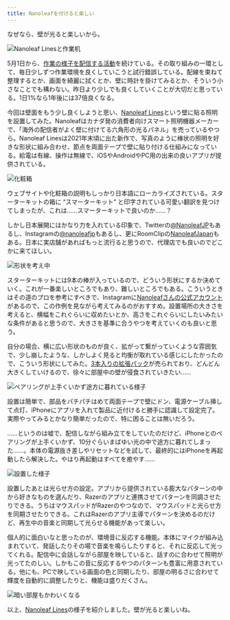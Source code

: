 ```yaml
---
title: Nanoleafを付けると楽しい
---
```

なぜなら、壁が光ると楽しいから。

![](https://lh3.googleusercontent.com/docs/ADP-6oENU0_3p8PQPr1BBLNKnzcM4wTfwAxJOLHslCq_uZ2i7s4pi1rDY-zMisQY3rojW9J13V30xyhcsNdd8S06y7u5NFW5apKjRe-nEHL1rQ2xBps2VRHI8k8oAHiwpFY2fT07yx7bGWaLWUxzjl72HUUZaA4XF2erVO09SsOBiY1X-r4BLG3kg9hFDHRkAS2a23NXFhbX6DcTOhSX2dSGqhN4ruNk8jWJ98rIoUG6N5p6j-YYQy3oRRK6JuuHaQp4zhdW0zSZ-ir7gjUbUvt9gdJ1SwlvBMrIKCyqEVUT2xUPWdAFi64cK7wM3D2ijlynnaK4Aakb-P4CsL1ZE-3geAWWAQuhqXqXi66kOzrMXdrV4xxTiIa9qp9IMhOrxRaBdqXRkdmqa2B3UcswRsKV9YIpbWLORIMlM9jp7mvE81isN12sHxphvPlrjgPP7ziIa-zduI0kRsGAcYmHSr7tuUs9o5ClUwbe5EvUyCB6f_Z8psz_H_2idjy_IL-X3NVojANdaV43sKdWHY74H3To94difSS9fiLpKUHyehO_b4bT_waMz36N5crCrnX3G5Rfmiqky3T6F9C2urztLw15MwiI19UFwZ5PtK_fbfKzyAUska7I_7UKNzx_jaLM1A7rp4BmAn2rhAiG0VEwuODK3wIeQPJjPQbC8vFV-Zkphg5_Kaf-nlRzSvFTFLzNcaoJ_hXTJfUZjKKFBcafIJ98fUjSXRHFfcENaJK_zgZ_cMkP9QWX4VPUxbEP7003F354Bjop__RsldOzh4hPMRQvNTn6IkZf1EDcWJRh0QN0Rkzf7RfFFTZnuV3sXMruUOdepraVN5MUoSZFknfHtVPO4j82PQql4wnNJwkCgMk1BFqBSwSxn95H8MhJ9k9cBnUzUj7Nm0efBX18d8l-eo5dteNl-AUC9MbY3xaSb0eZcUE63L17vXCvIG49W1ACD5bM7mt62bl4gTQrZzaYKclbUXgtobVXAjPRSqhUtBCugxEbagS-p-EL66uy4yjRJKXzjv8B5DHfYZCFEHeuf782Y3e8bcwxJPBEzdVVKuidcq5-6wtkPJumUrKqnaVe6xtYA2N2bGL0K-ElcCmFwGbEuTXXTa19-FVeKQWJ57X0ydg79fIQbyCr2IIdDpN3Yg1XNNKA5VQ-2GbZx7gdfUEeXFiV6nRMQVYep5unnldI-i0t3fc0v985h5dRRFs8KasAiuodlrwZzoB7EG9Mfko046S4rcRtcZlECO6ywy5YdNTg7KBDMg "Nanoleaf Linesと作業机")

5月1日から、[作業の様子を配信する活動](https://www.youtube.com/c/r7kamura)を続けている。その取り組みの一環として、毎日少しずつ作業環境を良くしていこうと試行錯誤している。配線を束ねて整理するとか、画面を綺麗に拭くとか、壁に時計を掛けてみるとか、そういう小さなことでも構わない。昨日より少しでも良くしていくことが大切だと思っている。1日1%なら1年後には37倍良くなる。

今回は壁面をもう少し良くしようと思い、[Nanoleaf Lines](https://www.amazon.co.jp/dp/B09MS3359S)という壁に貼る照明を設置してみた。Nanoleafはカナダ発の消費者向けスマート照明機器メーカーで、「海外の配信者がよく壁に付けてる六角形の光るパネル」を売っているやつら。Nanoleaf Linesは2021年末頃に出た新作で、写真のように棒状の照明を好きな形状に組み合わせ、節点を両面テープで壁に貼り付ける仕組みになっている。給電は有線、操作は無線で、iOSやAndroidやPC用の出来の良いアプリが提供されている。

![](https://lh3.googleusercontent.com/docs/ADP-6oEYz3lbOzGaAckxMwbHaedfdMm3TZ9VbsEMQKjN-LpJDqjRXbgDIbU9veYa9RtzPJyPZwNw0DN5TUwMCFzXdfw19O0jDmbd2XHgEAL77RaMk0qHAH4IVjy9zKO1-5GFlfEp4amaJSEGjCJoLx-Tr5ifDvf1JETrm_xsHDBNr_Ksha0FMP4BC2C9C1GHJYGgIVQXIPJ6xUexLUewA_K5DgVwvUePsGeuFwbfZaVQ1y68BuDXsVqKkP3iDw44MqLiD0GYJeIdAu9TadBJda8pRXH8X4VvPbJy17lpvcaIvhqH_wTqJFL-7uTFsECbJY-d-PzNiLPoFvcCHdEwyyhKPvdX8I4alwUddISJ26NRzpUqCx6DGvktwYCebL8EQdz7XdX9XwaWZvu2Yx5EFDWI4mrVQm3oJ5Nmv3CmonXsVybLldvYWkymCdSo1vYoi4tLn_uH4xg-wAJp0alVrZIg-HQWIdTPTRjGxhktvR076TCSD-nyTTNTnkuV1G_P1lowpTp9fLi9V5hC3VNpyp8GSqjEHyqtl-8_Fy5Y0Pr_CLSw0XRgoWoWAog4ttft0b-nUWDuMvKHMrEj2EM7K4fbtdtgDt6QsMsO7ahDxZHYNsh7ZTjVoWS7nsTcp-pb2PKjTvebRgyn8zNmullAyeC4MNUTLAquhq_hSSD4jUPi88UcdeP2bQ_kz4whJ6tXXGGDsraqCXQ_EejdBrxxHqMIRQfEsGvCeYVGreDbDGzj5l300NsE0Zo5p47zEb0N5e-jTEbxJHVdajzB2J7E7Gty5TE3V-6ybEYeV1DRkVFQyJlZXZbAsg9CQeHupORVxYxVl9AqXdF1Ox19U6UXzTQqBMPf1y43ux6DVM5mM5hp3tz9l2FwWBbF6ns2eC-_7zdEanbQSQy-SxpzkCtwiPhH6cDZZBw95GqJnLXD3ZziS4mPKgarAjrGbC2aN01n7g29TBgQVG-ur1vDuQKS3SofMyLbo8zecnF8odMfg2wJA7-DtiiFsTo0W79zFKOdLavpaHeiYAZxwkFmxv3rhHL0ZZUXrRDyFYu3MOboYr0aYixFHzD943z60DCLtXidleWZXWXKwXPGvzCWSrQdbTP_ySn_baceJV2qNG5DBh3Y2hNJWoxvceWmk-FXJMnRqB7BhKvUN68QcYzdU4tzXG-oRtFynGU0-07u4I9lYgvcepIqlDiO5KMpLKMIx_6UtdrVn-gYcqdhakd-e_c6TY1yFX93HZ5rkiiPaLWaEsybCPnOcuIWkQ "化粧箱")

ウェブサイトや化粧箱の説明もしっかり日本語にローカライズされている。スターターキットの箱に “スマーターキット” と印字されている可愛い翻訳を見つけてしまったが、これは……スマーターキットで良いのか……？

しかし日本展開にはかなり力を入れている印象で、Twitterの[@NanoleafJP](https://twitter.com/NanoleafJP)もあるし、Instagramの[@nanoleafjp](https://www.instagram.com/nanoleafjp/)もあるし、更にRoomClipの[NanoleafJapan](https://roomclip.jp/myroom/5824865)もある。日本に実店舗があればもっと流行ると思うので、代理店でも良いのでどこかに来てほしい。

![](https://lh3.googleusercontent.com/docs/ADP-6oHkPhA0GvjiOWlFzAC6alBdSTPtrlUH6SoSru_4wvq21jCttJ7leYL7xlTCSjpTvU6JUUzHfuTfqmgmAA_vQENNwm0ewWjVg2dlIE7hrToWl3b0nmDgyrEock908IvNuPEb-UgSoIwTBjIyU-mUkWP4PMjggBi56Hk4-bBZ7qvTstAnWNYzrcX8PHhCOZD5q79cr58SAQpaZ-GB8Y44KKcLZqa_vkmRkb4mhs2AP-dg3Dn8QXUxgwyc9kH0asQbC0RrjKQSNjmGhStQmzlVMFP0Z1g92PHh-7TXywm5USGStJOkfpL6Kk_Mm7gdqv5ADgYHlKTEiJhWV3LxkL5pZvy_208HdbWtaAf-e8wVRYfD5hz7SYYRUKVpRoJcHKQqR4N0ehDEcwU4Qc4ccwwg3FiytjZ9kLevlunm3_FfmJCnVQkVFoT6L1q16q3ea8VnYgZmpMPd150xvRefObDIA4Cin-a8jmTh1GT6UH2ERW80NoEJDG4oL0Sn-AfLaBweOb0otmwgKmVl2iUGmQsqbYG4W59eiIpH0nMQZaFNrgbz8LbCbANxRe3eLRTNpmSw3JF3zt7K29FETLPPssXLyUB18jN1xtDWr6-DdxU5bzjn6aII5275_XWkj4Bda46a6Rusm6OEpiYmll6VJ-6O-Lm2TCuzfFpSMYCbHF1z-Iy9bZZgut66qYPvKciCX2UgaxJC37FinJPAMjHtuuDWw595ZWgVWP3m7nIbO-HlvNg70SlyWuGquct8FF4nTMLxwlgdG53DUyzu2OKw-ircl-OEMyGW3vU7TOR1c1nR_gsC_KDEqaJyrMk3Dr-OwjmLbrGBGEOPvGvjJ-YryLImPm9tXp54FheBY9Omc7HQDOzQLrawfUaUb8gW-9pKD0ryz8l7-0qAZT3BEFkxxO9gK-STAJzdneNYjPsOeGEXtE0yiPqcGAZtGNHuRNCuwDUFDDvBSrFLKY5jl3Y1zIHG9lkBrGvjA9H64pp0mx8ddyUsNjf7B7ThygMH7La8lgHEsmJK6Mg3MIddAEo4AF-n6SefViE289GK9Aj4bjlHlYM14UQImZjrjtAHDVNFNQ35NRIVLXxmTHQWn2asBuiYB2MeK__GudEH1uz5_-7TFo_aqUFbl6WnZ7yD7Xq4AOvq7Q4b4gPZxN5kVuPgGrc3kr9NreH3Nlny2-3HgFbImtBJi0rBZbOQBbX3qlc-E8visch731_hiEk_WQAKTV3VgpJ_CZb9mLytspU-b8UM6jewjJOE "形状を考え中")

スターターキットには9本の棒が入っているので、どういう形状にするか決めていく。これが一番楽しいところでもあり、難しいところでもある。こういうときはその道のプロを参考にすべきで、Instagramに[Nanoleafさんの公式アカウント](https://www.instagram.com/nanoleaf/)があるので、この作例を見ながら考えてみるのがおすすめ。設置場所の大きさを考えると、横幅をこれぐらいに収めたいとか、高さをこれぐらいにしたいみたいな条件があると思うので、大きさを基準に合うやつを考えていくのも良いと思う。

自分の場合、横に広い形状のものが良く、拡がって繋がっていくような雰囲気で、少し崩したような、しかしよく見ると均衡が取れている感じにしたかったので、こういう形状にしてみた。[3本入りの拡張パック](https://www.amazon.co.jp/dp/B09JHSG2R5)が売られており、どんどん大きくしていけるので、徐々に部屋中の壁が侵食されていきたい……

![](https://lh3.googleusercontent.com/docs/ADP-6oG9qXUATL7cOZlntutyCpckpr6TG4jp8_aLa50M9mulSl741PNnNPqtprR-pcbEWeTSlIbEkwnzcA5zlOcGbCbM-WLhoe01Yzg4QOFzNa5HnHiA826WcloarVrHoxR3EgEu_RKVQz_8JqbQoayB3aPRnG2WH2EkZXi9Xl0E09ppmELTM-tgZwPOWVNj7HflH_yQeZ1ZNeMbz-NKUjrL3juKGcPxnL9Sr-4pahBEg3JWiJnTFfsnSe1HW5zYdMkQ2ZrD_D3VobtRf0_rsYmqfx7bLEhSMNKkvp2vRgEAXcXFUd0w9h-EqzQurBu68Ompo5o3NaCAybJtc4fSYHoQUJjxhtCBHxnieeoE4jqDmgHpLh5WopSIzwnbBL5hc__ltOCYREdaIxW3S9jRsfgdz0HvTLmMj1wgP1jULitEP4-zFvuz-iljqFlIqk94UbIZGGQKx8FX_X4xrWE-TqyxEQSdRzbM_uQKg2IkY2q0GdgunmrLRlK6RwsRx8whg5P8UfYxBvWM3L_CVc0hyjzroG_k90tu-RagjAegVt82m15vgamlQj1SO2HizREE-ZptCGh067k-yqUZVYtLhJnG2bSuo2dNoE6xepN2ea5BavXPcZkyv_TYsXSUB6fH4drm0uKeN4HEX4wieH3ZoFRAKeAMgKfGOn3_yC_c96kr3jIKgONwtIw_yr9ugy3_XoMLV5E4b2dUpZ8l6iKJp35ddVA06KvfDx1WXdS5WhityGcyIRk1lr8o2LZLaixayBkqv5uNv5LJfImgMtKU7C-HYD1M01gflYdiI_GBQ-QYM2XqHxUhwucHN41q4l7MlXPsRECPRffAI2-UFK8DQ2NdDFOG1Vs-MRhykH18XYOEePDoRmvVEfxGNEEIMeIrZ1sECPd9eIrWfgBxU5Q1RQ6EP6cOMrmc9hmU3mmQrxnykPxsL6paTKNqQQadRMtr_wekYNsH_tinwlvDUuvQVI6Z4nUoOlOvuArqk1fZiV9qh5h5ZnvjQDhp7Ldpjber0rypIwfMz6vGpQ5c1V-flWs-VhB5YfPVGiiNusrDGbyBwLiLgt5QTG9xZprZqsfEO9htzjM0ohiRXznEadtdp6EkVLEdrTuZpOJkQuzaZ63qZQSj_eJvFCYQdZQN7q0KeYNMJMEzljbbIfDhAV6WODX1tMBZFmpVXf7dCFD3sGPyA_ky9f53M79bDTtKUKyoi5SHZAXludfIuojMmBKOu7OaTrBTbOMQSArtubCLLq9qD-LEH7If "ペアリングが上手くいかず途方に暮れている様子")

設置は簡単で、部品をパチパチはめて両面テープで壁にドン、電源ケーブル挿して点灯、iPhoneにアプリを入れて製品に近付けると勝手に認識して設定完了。実際やってみるとかなり簡単だったので、特に困ることは無いだろう。

……というのは嘘で、配信しながら組み立てをしていたのだけど、iPhoneとのペアリングが上手くいかず、10分ぐらいまばゆい光の中で途方に暮れてしまった……。本体の電源抜き差しやリセットなどを試して、最終的にはiPhoneを再起動したら解決した。やはり再起動はすべてを癒やす……

![](https://lh3.googleusercontent.com/docs/ADP-6oFRvw-oazOH0f-qJtLiOa4T1lQTJ-aT9VbRDRhoH14D6NTDXqF_SG0j2vmC33HN2e3SmRdT-wirl0DBptKuSr7NwYGnElBpMlCB17r4OJLdZTbbOzW1LxXzHfh9_hfjVvjlT0omRVYMr0-zQn3H7I0_sTX5RmLgChOYS2xukFHZY7arEX6NUXwqQJz5mYxTUYj1PF8PZC9IGCgWm3SYt8IOo2Uhj0YEofrJ4wPWAs4RRVRilIJQmogrBqZCj7qYvR81AF8YDPFNzTYkmo-r7ylWtHku97aoFOE3tb9NoUK73IaZM4LAolNta7Ikk7aqS-SWshjyzFLMzBXnsgzuOx-aIbdHZZ_rzBMMLzNXErfUqOB8RYaMPSBethQCmT6nJ6_SqPiUaGFXJZJzcJgoQZX_ZmfyG27zHcLJlAPtBWTSbr2S-bwCu7SS_UHEumhGN_ipmnxLUMX7oNh6teFMUKk3uhJEM3r2CrjQOAa8w8wM84AtPZZX8g2-F89ZQSfb71C45QiibpVOE6wu7QgVMeOi0dBl77TfI8DiYMAJIXm2vMDOZoZxGPNRExMTPvq3-FMf_F0PNlqPrDZAScMzU2GjUSRX-91pCRNHE08Fnkkp3F8p2O5JfjS6LLfdBKaLMDNCmKH604a_ansWrPcdkHDG2T3Hp0kMSwWIUP59DnI0CUumOnqiSRJ7raoop9csyazkUm63nfZ4ebQY8qSCiF9zhSe-IeVjEUse3SS-DQLzEKAhobvMO1vp23PynKIm1gMWDC64E2-Wln8bKLbIEducdP8hgGom2lzoF8mD6Q_TMjRW_A1KzYSdiIsdNJCY5Z2n3Mfb8yl6JzDTRaxLyFE7Ho8BbFHmZ1UF4yB2oaTeebSnelKKQt3ydZVh99FLm8JHWWC0YCKTxHFrMniSPHfpGXo4xjvfx1SQ5rL5axg21HL7pYZ-0k87HIgNKgudvucnQEjIa3c9MsMrIFMQYJbsqTfrAgueRM5WNcRxrbjKCk8Zas3_RjSRMtGpszSiI_Klm5qmJ1luq6S7M-ehkKkNMSA7y6-HSPAZtt5Cmfp3mlz3ktsQpdiwKYQgPW_RZ2KFGYcM7nImlHj8XlYnu2g3Hgl0k8NB_3v9RSYiPCwCvpLNhYRT9vUM0KK-tuKFSybIx3KONGGnqp_0MZouFj3oCYYBj3RnJIC2ZcD5sNNRR_27QTTCCC37WkrDvVC-yczL2SqbTbgLM5bTzID99kDLFFFQ6j0kABSs_JBM1U1d6wQyZw "設置した様子")

設置したあとは光らせ方の設定。アプリから提供されている膨大なパターンの中から好きなものを選んだり、Razerのアプリと連携させてパターンを同調させたりできる。うちはマウスパッドがRazerのやつなので、マウスパッドと光らせ方を同期させたりできる。これはRazerのアプリ主導でパターンを決めるのだけど、再生中の音楽と同期して光らせる機能があって楽しい。

個人的に面白いなと思ったのが、環境音に反応する機能。本体にマイクが組み込まれていて、発話したりその場で音楽を鳴らしたりすると、それに反応して光ってくれる。配信中に会話しながら部屋を映していると、話すのに合わせて照明が光ってたのしい。しかもこの音に反応するやつのパターンも豊富に用意されている。他にも、PCで映している画面の色と同期したり、部屋の明るさに合わせて輝度を自動的に調整したりと、機能は盛りだくさん。

![](https://lh3.googleusercontent.com/docs/ADP-6oFwEHxVm8MhyAQktVQChCpcYPEsIBRTozbJgcBdUZOe6AlCHRz-zbU1u9ua3JFMt9tZYwhFGMnrq6i_n-2UCNd1lV_jYcpj_Qx0JOFGn9wbfTf98eG-ZB_jAmZoLtYu3rhVCkx7FD13A-UGMH8huREdpzVPst4gH0fEBM_PfjNBHRiXZ3X65Lp7puUOznbXSVH7p0UsCXmtg9SwYG_41Hzg8BWjbKughJ09dYzx15lbSyCanvkp_xDOG-kaaB429g3-uZ8yW6FgaXgw73QxCK3daFblxHdoApi8p-trUXo4SncaiMumHtnInlcjneBVgSFbYP7bmIApHu61VfA-K2AzpQayL2rtyD2YEFlFPsgAG2oFU6h3-iDf_Xyu4UZbULdx2bfexovXmEqZe2njfsIb7lJem8wpQjlTAKw3nB9Qiza1Skzxu31lEZQ-oVzHLa4XA9DtjEFKy4pWNlnre12vLUVeA7Q2yTa-voJ5YO5jPp4XDhCvcSsS366-xl9S-j5LgrDxPTHsSBZg0Zie5Tznb1r8nzBzKnu1CAWUe_Eporjq8b5ZCwSQ0Cxn0QkscL8LbziZTd15QyrXg1FnZYvKI_J5SYqihg7nbCaMNeHk2xB0_s8yBv48CN4JIeEXkzYBd0JmEiHnOs5F_vIn1hl_DPtzpsnJZSOKSAEarrHNWAVHRSAeiDM42qI5ueABQxRs1zPeytgzdo9lt95ExJTdfzAL13YYBqtIJcrLbPvc-PDncQ3cKWamlFGzPkj8OexSyZMUbPvwAGoWQxPFTUHWwgCdFjI3S_XVkviZjgnW1tYHNI07PEklfwlvHDZxoaxhzCQcSEHAA7oOgF-vvMku3qrXf1HKBXzxLIzslW1NdxgnpuD2-Qijlg4vwp0LTUuui2ogWtbiYiQI8aUewP9OMORsZXS4HZtrMM1YTnx89Th1yzOKgMdQHpGIbxmwJK9XBb2Bres08CFBkcmM-OQvL9vh74R1QLpPKkCVZY8iE1THEzVa50Y0l19L3_514FQVYHu1PI2oxRdNI_xzPGbnRYeqBNXKdCIj-Qq8UngqPG3Ehy_CwXeDE-Uy9xF1uH5gX38C3d4h3vNw8GKpBryqo6gwsOz_QekBWJMpJQ-l58bgjUneXXXARyHJ0rauudQepLEooTOeJT_R0g7Tz8z5aPsqDvSFspJ9gZ9UE1qcE67MmssJRhcpqGMaSES4qVoKdlGed3dTOUeDAz7uRFf9ORQxSxdARVmyD3laxJ_keuzg2A "暗い部屋もかわいくなる")

以上、[Nanoleaf Lines](https://www.amazon.co.jp/dp/B09MS3359S)の様子を紹介しました。壁が光ると楽しいね。
